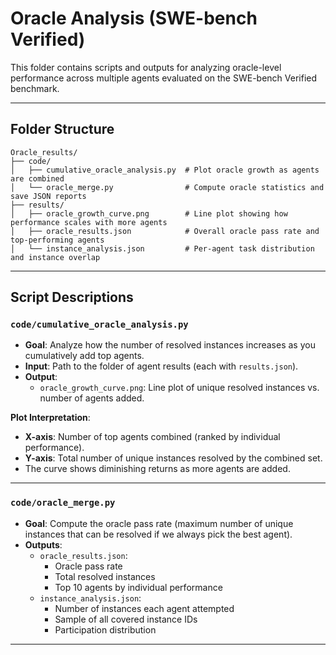 # Oracle Analysis (SWE-bench Verified)

This folder contains scripts and outputs for analyzing oracle-level performance across multiple agents evaluated on the SWE-bench Verified benchmark.

---

## Folder Structure

```
Oracle_results/
├── code/
│   ├── cumulative_oracle_analysis.py  # Plot oracle growth as agents are combined
│   └── oracle_merge.py                # Compute oracle statistics and save JSON reports
├── results/
│   ├── oracle_growth_curve.png        # Line plot showing how performance scales with more agents
│   ├── oracle_results.json            # Overall oracle pass rate and top-performing agents
│   └── instance_analysis.json         # Per-agent task distribution and instance overlap
```

---

## Script Descriptions

### `code/cumulative_oracle_analysis.py`

- **Goal**: Analyze how the number of resolved instances increases as you cumulatively add top agents.
- **Input**: Path to the folder of agent results (each with `results.json`).
- **Output**: 
  - `oracle_growth_curve.png`: Line plot of unique resolved instances vs. number of agents added.

**Plot Interpretation**:
- **X-axis**: Number of top agents combined (ranked by individual performance).
- **Y-axis**: Total number of unique instances resolved by the combined set.
- The curve shows diminishing returns as more agents are added.

---

### `code/oracle_merge.py`

- **Goal**: Compute the oracle pass rate (maximum number of unique instances that can be resolved if we always pick the best agent).
- **Outputs**:
  - `oracle_results.json`: 
    - Oracle pass rate
    - Total resolved instances
    - Top 10 agents by individual performance
  - `instance_analysis.json`:
    - Number of instances each agent attempted
    - Sample of all covered instance IDs
    - Participation distribution

---